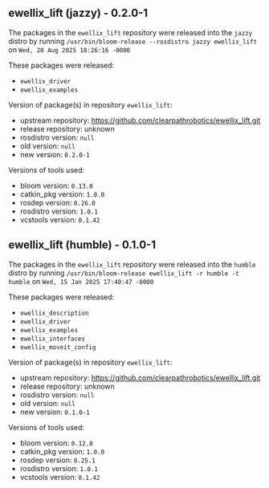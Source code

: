 ## ewellix_lift (jazzy) - 0.2.0-1

The packages in the `ewellix_lift` repository were released into the `jazzy` distro by running `/usr/bin/bloom-release --rosdistro jazzy ewellix_lift` on `Wed, 20 Aug 2025 18:26:16 -0000`

These packages were released:
- `ewellix_driver`
- `ewellix_examples`

Version of package(s) in repository `ewellix_lift`:

- upstream repository: https://github.com/clearpathrobotics/ewellix_lift.git
- release repository: unknown
- rosdistro version: `null`
- old version: `null`
- new version: `0.2.0-1`

Versions of tools used:

- bloom version: `0.13.0`
- catkin_pkg version: `1.0.0`
- rosdep version: `0.26.0`
- rosdistro version: `1.0.1`
- vcstools version: `0.1.42`


## ewellix_lift (humble) - 0.1.0-1

The packages in the `ewellix_lift` repository were released into the `humble` distro by running `/usr/bin/bloom-release ewellix_lift -r humble -t humble` on `Wed, 15 Jan 2025 17:40:47 -0000`

These packages were released:
- `ewellix_description`
- `ewellix_driver`
- `ewellix_examples`
- `ewellix_interfaces`
- `ewellix_moveit_config`

Version of package(s) in repository `ewellix_lift`:

- upstream repository: https://github.com/clearpathrobotics/ewellix_lift.git
- release repository: unknown
- rosdistro version: `null`
- old version: `null`
- new version: `0.1.0-1`

Versions of tools used:

- bloom version: `0.12.0`
- catkin_pkg version: `1.0.0`
- rosdep version: `0.25.1`
- rosdistro version: `1.0.1`
- vcstools version: `0.1.42`


